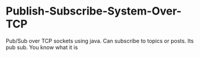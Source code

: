 # Publish-Subscribe-System-Over-TCP
Pub/Sub over TCP sockets using java. Can subscribe to topics or posts. Its pub sub. You know what it is
